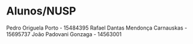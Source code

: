 # Alunos/NUSP

Pedro Origuela Porto - 15484395
Rafael Dantas Mendonça Carnauskas - 15695737
João Padovani Gonzaga - 14563001
